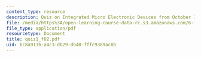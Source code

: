 ```yaml
---
content_type: resource
description: Quiz on Integrated Micro Electronic Devices from October 10, 2002.
file: /media/https%3A/open-learning-course-data-rc.s3.amazonaws.com/6-720j-integrated-microelectronic-devices-spring-2007/bc8a913ba4c3db29db40fffc9389ac8b_quiz1_f02.pdf
file_type: application/pdf
resourcetype: Document
title: quiz1_f02.pdf
uid: bc8a913b-a4c3-db29-db40-fffc9389ac8b
---
```

